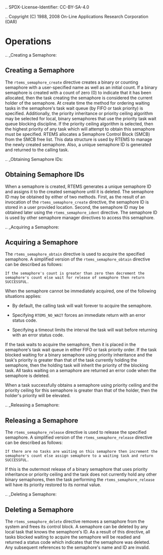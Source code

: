 .. SPDX-License-Identifier: CC-BY-SA-4.0

.. Copyright (C) 1988, 2008 On-Line Applications Research Corporation (OAR)

Operations
==========

.. _Creating a Semaphore:

Creating a Semaphore
--------------------

The ``rtems_semaphore_create`` directive creates a binary or counting semaphore
with a user-specified name as well as an initial count.  If a binary semaphore
is created with a count of zero (0) to indicate that it has been allocated,
then the task creating the semaphore is considered the current holder of the
semaphore.  At create time the method for ordering waiting tasks in the
semaphore's task wait queue (by FIFO or task priority) is specified.
Additionally, the priority inheritance or priority ceiling algorithm may be
selected for local, binary semaphores that use the priority task wait queue
blocking discipline.  If the priority ceiling algorithm is selected, then the
highest priority of any task which will attempt to obtain this semaphore must
be specified.  RTEMS allocates a Semaphore Control Block (SMCB) from the SMCB
free list.  This data structure is used by RTEMS to manage the newly created
semaphore.  Also, a unique semaphore ID is generated and returned to the
calling task.

.. _Obtaining Semaphore IDs:

Obtaining Semaphore IDs
-----------------------

When a semaphore is created, RTEMS generates a unique semaphore ID and assigns
it to the created semaphore until it is deleted.  The semaphore ID may be
obtained by either of two methods.  First, as the result of an invocation of
the ``rtems_semaphore_create`` directive, the semaphore ID is stored in a user
provided location.  Second, the semaphore ID may be obtained later using the
``rtems_semaphore_ident`` directive.  The semaphore ID is used by other
semaphore manager directives to access this semaphore.

.. _Acquiring a Semaphore:

Acquiring a Semaphore
---------------------

The ``rtems_semaphore_obtain`` directive is used to acquire the
specified semaphore.  A simplified version of the ``rtems_semaphore_obtain``
directive can be described as follows:

    If the semaphore's count is greater than zero then decrement the
    semaphore's count else wait for release of semaphore then return
    SUCCESSFUL.

When the semaphore cannot be immediately acquired, one of the following
situations applies:

- By default, the calling task will wait forever to acquire the semaphore.

- Specifying ``RTEMS_NO_WAIT`` forces an immediate return with an error status
  code.

- Specifying a timeout limits the interval the task will wait before returning
  with an error status code.

If the task waits to acquire the semaphore, then it is placed in the
semaphore's task wait queue in either FIFO or task priority order.  If the task
blocked waiting for a binary semaphore using priority inheritance and the
task's priority is greater than that of the task currently holding the
semaphore, then the holding task will inherit the priority of the blocking
task.  All tasks waiting on a semaphore are returned an error code when the
semaphore is deleted.

When a task successfully obtains a semaphore using priority ceiling and the
priority ceiling for this semaphore is greater than that of the holder, then
the holder's priority will be elevated.

.. _Releasing a Semaphore:

Releasing a Semaphore
---------------------

The ``rtems_semaphore_release`` directive is used to release the specified
semaphore.  A simplified version of the ``rtems_semaphore_release`` directive
can be described as follows:

    If there are no tasks are waiting on this semaphore then increment the
    semaphore's count else assign semaphore to a waiting task and return
    SUCCESSFUL.

If this is the outermost release of a binary semaphore that uses priority
inheritance or priority ceiling and the task does not currently hold any other
binary semaphores, then the task performing the ``rtems_semaphore_release``
will have its priority restored to its normal value.

.. _Deleting a Semaphore:

Deleting a Semaphore
--------------------

The ``rtems_semaphore_delete`` directive removes a semaphore from the system
and frees its control block.  A semaphore can be deleted by any local task that
knows the semaphore's ID.  As a result of this directive, all tasks blocked
waiting to acquire the semaphore will be readied and returned a status code
which indicates that the semaphore was deleted.  Any subsequent references to
the semaphore's name and ID are invalid.
